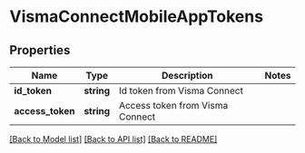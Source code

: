 # VismaConnectMobileAppTokens

## Properties
Name | Type | Description | Notes
------------ | ------------- | ------------- | -------------
**id_token** | **string** | Id token from Visma Connect | 
**access_token** | **string** | Access token from Visma Connect | 

[[Back to Model list]](../../README.md#documentation-for-models) [[Back to API list]](../../README.md#documentation-for-api-endpoints) [[Back to README]](../../README.md)

